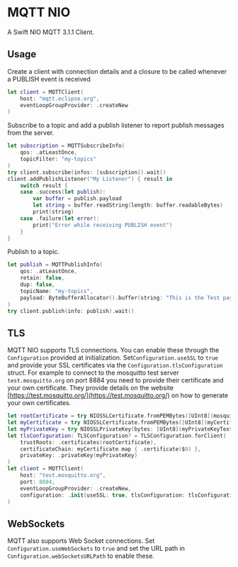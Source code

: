 # MQTT NIO 

A Swift NIO MQTT 3.1.1 Client. 

## Usage

Create a client with connection details and a closure to be called whenever a PUBLISH event is received

```swift
let client = MQTTClient(
    host: "mqtt.eclipse.org", 
    eventLoopGroupProvider: .createNew
)
```

Subscribe to a topic and add a publish listener to report publish messages from the server.
```swift
let subscription = MQTTSubscribeInfo(
    qos: .atLeastOnce,
    topicFilter: "my-topics"
)
try client.subscribe(infos: [subscription]).wait()
client.addPublishListener("My Listener") { result in
    switch result {
    case .success(let publish):
        var buffer = publish.payload
        let string = buffer.readString(length: buffer.readableBytes)
        print(string)
    case .failure(let error):
        print("Error while receiving PUBLISH event")
    }
}
```

Publish to a topic.
```swift
let publish = MQTTPublishInfo(
    qos: .atLeastOnce,
    retain: false,
    dup: false,
    topicName: "my-topics",
    payload: ByteBufferAllocator().buffer(string: "This is the Test payload")
)
try client.publish(info: publish).wait()
```
## TLS

MQTT NIO supports TLS connections. You can enable these through the `Configuration` provided at initialization. Set`Configuration.useSSL` to `true` and provide your SSL certificates via the `Configuration.tlsConfiguration` struct. For example to connect to the mosquitto test server `test.mosquitto.org` on port 8884 you need to provide their certificate and your own certificate. They provide details on the website [https://test.mosquitto.org/](https://test.mosquitto.org/) on how to generate your own certificates.

```swift
let rootCertificate = try NIOSSLCertificate.fromPEMBytes([UInt8](mosquittoCertificateText.utf8))
let myCertificate = try NIOSSLCertificate.fromPEMBytes([UInt8](myCertificateText.utf8))
let myPrivateKey = try NIOSSLPrivateKey(bytes: [UInt8](myPrivateKeyText.utf8), format: .pem)
let tlsConfiguration: TLSConfiguration? = TLSConfiguration.forClient(
    trustRoots: .certificates(rootCertificate),
    certificateChain: myCertificate.map { .certificate($0) },
    privateKey: .privateKey(myPrivateKey)
)
let client = MQTTClient(
    host: "test.mosquitto.org",
    port: 8884,
    eventLoopGroupProvider: .createNew,
    configuration: .init(useSSL: true, tlsConfiguration: tlsConfiguration),
)
```

## WebSockets

MQTT also supports Web Socket connections. Set `Configuration.useWebSockets` to `true` and set the URL path in `Configuration.webSocketsURLPath` to enable these.
